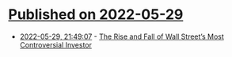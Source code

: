 # [Published on 2022-05-29](index.md)

* [2022-05-29, 21:49:07](https://news.ycombinator.com/item?id=31553220) - [The Rise and Fall of Wall Street’s Most Controversial Investor](https://nymag.com/intelligencer/2022/05/the-rise-and-fall-of-cathie-wood.html)
